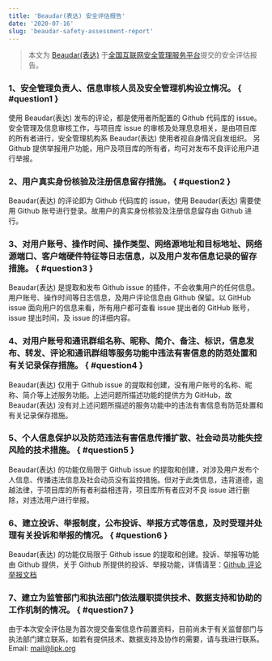 ```yaml
---
title: 'Beaudar(表达) 安全评估报告'
date: '2020-07-16'
slug: 'beaudar-safety-assessment-report'
---
```


> 本文为 [Beaudar(表达)](https://beaudar.lipk.org) 于[全国互联网安全管理服务平台](http://www.beian.gov.cn/)提交的安全评估报告。

### 1、安全管理负责人、信息审核人员及安全管理机构设立情况。 { #question1 }

使用 Beaudar(表达) 发布的评论，都是使用者所配置的 Github 代码库的 issue。
安全管理及信息审核工作，与项目库 issue 的审核及处理息息相关，是由项目库的所有者进行，安全管理机构系 Beaudar(表达) 使用者视自身情况自发组织。
另 Github 提供举报用户功能，用户及项目库的所有者，均可对发布不良评论用户进行举报。

### 2、用户真实身份核验及注册信息留存措施。 { #question2 }

Beaudar(表达) 的评论即为 Github 代码库的 issue，使用 Beaudar(表达) 需要使用 Github 账号进行登录。故用户的真实身份核验及注册信息留存由 Github 进行。

### 3、对用户账号、操作时间、操作类型、网络源地址和目标地址、网络源端口、客户端硬件特征等日志信息，以及用户发布信息记录的留存措施。 { #question3 }

Beaudar(表达) 是提取和发布 Github issue 的插件，不会收集用户的任何信息。
用户账号、操作时间等日志信息，及用户评论信息由 Github 保留。以 GitHub issue 面向用户的信息来看，所有用户都可查看 issue 提出者的 GitHub 账号，issue 提出时间，及 issue 的详细内容。

### 4、对用户账号和通讯群组名称、昵称、简介、备注、标识，信息发布、转发、评论和通讯群组等服务功能中违法有害信息的防范处置和有关记录保存措施。 { #question4 }

Beaudar(表达) 仅用于 Github issue 的提取和创建，没有用户账号的名称、昵称、简介等上述服务功能。上述问题所描述功能的提供方为 GitHub，故 Beaudar(表达) 没有对上述问题所描述的服务功能中的违法有害信息有防范处置和有关记录保存措施。

### 5、个人信息保护以及防范违法有害信息传播扩散、社会动员功能失控风险的技术措施。 { #question5 }

Beaudar(表达) 的功能仅局限于 Github issue 的提取和创建，对涉及用户发布个人信息、传播违法信息及社会动员没有监控措施。但对于此类信息，违背道德，逾越法律，于项目库的所有者利益相违背，项目库所有者应对不良 issue 进行删除，对违法用户进行举报。

### 6、建立投诉、举报制度，公布投诉、举报方式等信息，及时受理并处理有关投诉和举报的情况。 { #question6 }

Beaudar(表达) 的功能仅局限于 Github issue 的提取和创建。投诉、举报等功能由 Github 提供，关于 Github 所提供的投诉、举报功能，详情请至：[Github 评论举报文档](https://docs.github.com/cn/github/building-a-strong-community/reporting-abuse-or-spam#reporting-a-comment)

### 7、建立为监管部门和执法部门依法履职提供技术、数据支持和协助的工作机制的情况。 { #question7 }

由于本次安全评估是为首次提交备案信息作前置资料，目前尚未于有关监督部门与执法部门建立联系，如若有提供技术、数据支持及协作的需要，请与我进行联系。
Email: mail@lipk.org
